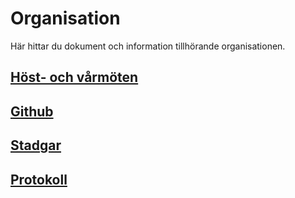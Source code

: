 # Organisation

Här hittar du dokument och information tillhörande organisationen.

## [Höst- och vårmöten](/meetings/se)

## [Github](https://github.com/lithekod)

## [Stadgar](https://github.com/lithekod/bylaws/blob/master/stadgar.pdf)

## [Protokoll](https://github.com/lithekod/protocols)
